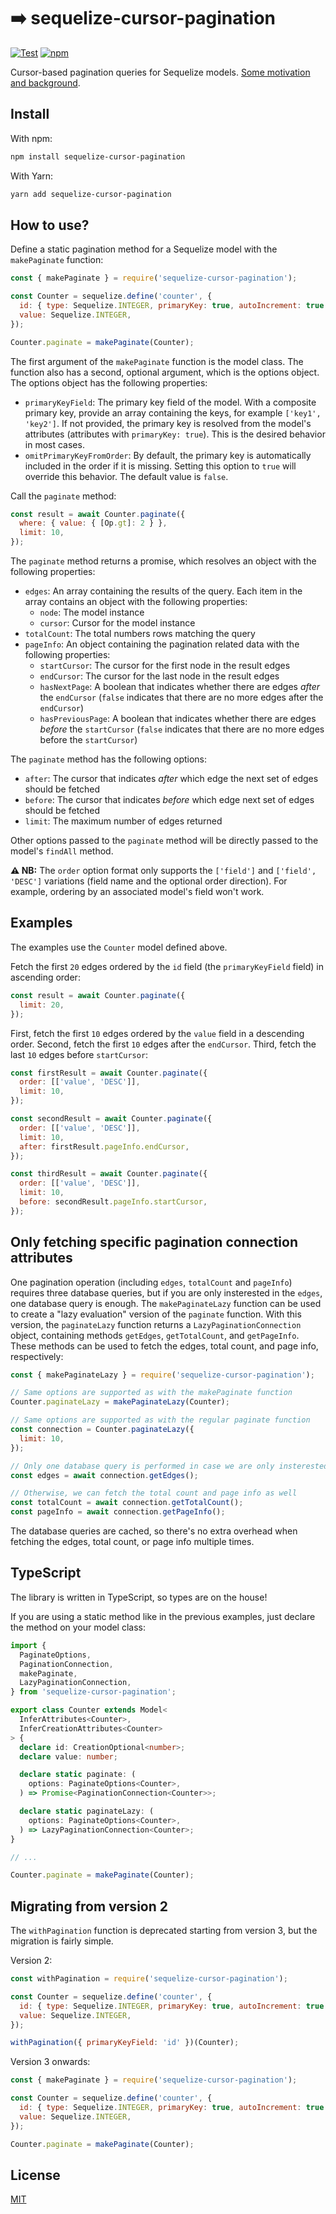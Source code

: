 # ➡️ sequelize-cursor-pagination

[![Test](https://github.com/Kaltsoon/sequelize-cursor-pagination/actions/workflows/test.yml/badge.svg)](https://github.com/Kaltsoon/sequelize-cursor-pagination/actions/workflows/test.yml) [![npm](https://img.shields.io/npm/v/sequelize-cursor-pagination)](https://www.npmjs.com/package/sequelize-cursor-pagination)

Cursor-based pagination queries for Sequelize models. [Some motivation and background](https://ignaciochiazzo.medium.com/paginating-requests-in-apis-d4883d4c1c4c).

## Install

With npm:

```bash
npm install sequelize-cursor-pagination
```

With Yarn:

```bash
yarn add sequelize-cursor-pagination
```

## How to use?

Define a static pagination method for a Sequelize model with the `makePaginate` function:

```javascript
const { makePaginate } = require('sequelize-cursor-pagination');

const Counter = sequelize.define('counter', {
  id: { type: Sequelize.INTEGER, primaryKey: true, autoIncrement: true },
  value: Sequelize.INTEGER,
});

Counter.paginate = makePaginate(Counter);
```

The first argument of the `makePaginate` function is the model class. The function also has a second, optional argument, which is the options object. The options object has the following properties:

- `primaryKeyField`: The primary key field of the model. With a composite primary key, provide an array containing the keys, for example `['key1', 'key2']`. If not provided, the primary key is resolved from the model's attributes (attributes with `primaryKey: true`). This is the desired behavior in most cases.
- `omitPrimaryKeyFromOrder`: By default, the primary key is automatically included in the order if it is missing. Setting this option to `true` will override this behavior. The default value is `false`.

Call the `paginate` method:

```javascript
const result = await Counter.paginate({
  where: { value: { [Op.gt]: 2 } },
  limit: 10,
});
```

The `paginate` method returns a promise, which resolves an object with the following properties:

- `edges`: An array containing the results of the query. Each item in the array contains an object with the following properties:
  - `node`: The model instance
  - `cursor`: Cursor for the model instance
- `totalCount`: The total numbers rows matching the query
- `pageInfo`: An object containing the pagination related data with the following properties:
  - `startCursor`: The cursor for the first node in the result edges
  - `endCursor`: The cursor for the last node in the result edges
  - `hasNextPage`: A boolean that indicates whether there are edges _after_ the `endCursor` (`false` indicates that there are no more edges after the `endCursor`)
  - `hasPreviousPage`: A boolean that indicates whether there are edges _before_ the `startCursor` (`false` indicates that there are no more edges before the `startCursor`)

The `paginate` method has the following options:

- `after`: The cursor that indicates _after_ which edge the next set of edges should be fetched
- `before`: The cursor that indicates _before_ which edge next set of edges should be fetched
- `limit`: The maximum number of edges returned

Other options passed to the `paginate` method will be directly passed to the model's `findAll` method.

**⚠️ NB:** The `order` option format only supports the `['field']` and `['field', 'DESC']` variations (field name and the optional order direction). For example, ordering by an associated model's field won't work.

## Examples

The examples use the `Counter` model defined above.

Fetch the first `20` edges ordered by the `id` field (the `primaryKeyField` field) in ascending order:

```javascript
const result = await Counter.paginate({
  limit: 20,
});
```

First, fetch the first `10` edges ordered by the `value` field in a descending order. Second, fetch the first `10` edges after the `endCursor`. Third, fetch the last `10` edges before `startCursor`:

```javascript
const firstResult = await Counter.paginate({
  order: [['value', 'DESC']],
  limit: 10,
});

const secondResult = await Counter.paginate({
  order: [['value', 'DESC']],
  limit: 10,
  after: firstResult.pageInfo.endCursor,
});

const thirdResult = await Counter.paginate({
  order: [['value', 'DESC']],
  limit: 10,
  before: secondResult.pageInfo.startCursor,
});
```

## Only fetching specific pagination connection attributes

One pagination operation (including `edges`, `totalCount` and `pageInfo`) requires three database queries, but if you are only insterested in the `edges`, one database query is enough. The `makePaginateLazy` function can be used to create a "lazy evaluation" version of the `paginate` function. With this version, the `paginateLazy` function returns a `LazyPaginationConnection` object, containing methods `getEdges`, `getTotalCount`, and `getPageInfo`. These methods can be used to fetch the edges, total count, and page info, respectively:

```javascript
const { makePaginateLazy } = require('sequelize-cursor-pagination');

// Same options are supported as with the makePaginate function
Counter.paginateLazy = makePaginateLazy(Counter);

// Same options are supported as with the regular paginate function
const connection = Counter.paginateLazy({
  limit: 10,
});

// Only one database query is performed in case we are only insterested in the edges
const edges = await connection.getEdges();

// Otherwise, we can fetch the total count and page info as well
const totalCount = await connection.getTotalCount(); 
const pageInfo = await connection.getPageInfo();
```

The database queries are cached, so there's no extra overhead when fetching the edges, total count, or page info multiple times.

## TypeScript

The library is written in TypeScript, so types are on the house!

If you are using a static method like in the previous examples, just declare the method on your model class:

```ts
import {
  PaginateOptions,
  PaginationConnection,
  makePaginate,
  LazyPaginationConnection,
} from 'sequelize-cursor-pagination';

export class Counter extends Model<
  InferAttributes<Counter>,
  InferCreationAttributes<Counter>
> {
  declare id: CreationOptional<number>;
  declare value: number;

  declare static paginate: (
    options: PaginateOptions<Counter>,
  ) => Promise<PaginationConnection<Counter>>;

  declare static paginateLazy: (
    options: PaginateOptions<Counter>,
  ) => LazyPaginationConnection<Counter>;
}

// ...

Counter.paginate = makePaginate(Counter);
```

## Migrating from version 2

The `withPagination` function is deprecated starting from version 3, but the migration is fairly simple.

Version 2:

```js
const withPagination = require('sequelize-cursor-pagination');

const Counter = sequelize.define('counter', {
  id: { type: Sequelize.INTEGER, primaryKey: true, autoIncrement: true },
  value: Sequelize.INTEGER,
});

withPagination({ primaryKeyField: 'id' })(Counter);
```

Version 3 onwards:

```js
const { makePaginate } = require('sequelize-cursor-pagination');

const Counter = sequelize.define('counter', {
  id: { type: Sequelize.INTEGER, primaryKey: true, autoIncrement: true },
  value: Sequelize.INTEGER,
});

Counter.paginate = makePaginate(Counter);
```

## License

[MIT](./LICENSE)
